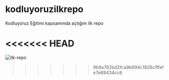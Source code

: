# kodluyoruzilkrepo
Kodluyoruz Eğitimi kapsamında açtığım ilk repo

<<<<<<< HEAD
=======
![ilk-repo](https://user-images.githubusercontent.com/80070068/131299157-aa128822-d0f3-4b98-9e92-134643e70eaf.PNG)
>>>>>>> 9b9a782bd2fca9b694c1826c1ffefe7e88434cc6

